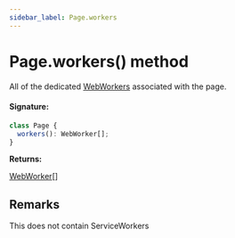 ```yaml
---
sidebar_label: Page.workers
---
```


# Page.workers() method

All of the dedicated [WebWorkers](https://developer.mozilla.org/en-US/docs/Web/API/Web_Workers_API) associated with the page.

#### Signature:

```typescript
class Page {
  workers(): WebWorker[];
}
```

**Returns:**

[WebWorker](./puppeteer.webworker.md)\[\]

## Remarks

This does not contain ServiceWorkers
